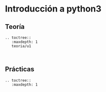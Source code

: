 # Introducción a python3

## Teoría

```eval_rst
.. toctree::
   :maxdepth: 1
   teoria/u1
   
   
```
## Prácticas

```eval_rst
.. toctree::
   :maxdepth: 1

   
   
```
